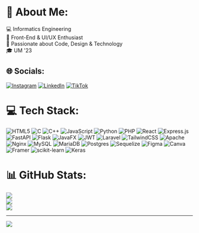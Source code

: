 # 💫 About Me:
💻 Informatics Engineering<br>🎨 Front-End & UI/UX Enthusiast<br>🚀 Passionate about Code, Design & Technology<br>🎓 UM '23


## 🌐 Socials:
[![Instagram](https://img.shields.io/badge/Instagram-%23E4405F.svg?logo=Instagram&logoColor=white)](https://instagram.com/indraafito) [![LinkedIn](https://img.shields.io/badge/LinkedIn-%230077B5.svg?logo=linkedin&logoColor=white)](https://linkedin.com/in/indraafito) [![TikTok](https://img.shields.io/badge/TikTok-%23000000.svg?logo=TikTok&logoColor=white)](https://tiktok.com/@indraafito) 

# 💻 Tech Stack:
![HTML5](https://img.shields.io/badge/html5-%23E34F26.svg?style=for-the-badge&logo=html5&logoColor=white) ![C](https://img.shields.io/badge/c-%2300599C.svg?style=for-the-badge&logo=c&logoColor=white) ![C++](https://img.shields.io/badge/c++-%2300599C.svg?style=for-the-badge&logo=c%2B%2B&logoColor=white) ![JavaScript](https://img.shields.io/badge/javascript-%23323330.svg?style=for-the-badge&logo=javascript&logoColor=%23F7DF1E) ![Python](https://img.shields.io/badge/python-3670A0?style=for-the-badge&logo=python&logoColor=ffdd54) ![PHP](https://img.shields.io/badge/php-%23777BB4.svg?style=for-the-badge&logo=php&logoColor=white) ![React](https://img.shields.io/badge/react-%2320232a.svg?style=for-the-badge&logo=react&logoColor=%2361DAFB) ![Express.js](https://img.shields.io/badge/express.js-%23404d59.svg?style=for-the-badge&logo=express&logoColor=%2361DAFB) ![FastAPI](https://img.shields.io/badge/FastAPI-005571?style=for-the-badge&logo=fastapi) ![Flask](https://img.shields.io/badge/flask-%23000.svg?style=for-the-badge&logo=flask&logoColor=white) ![JavaFX](https://img.shields.io/badge/javafx-%23FF0000.svg?style=for-the-badge&logo=javafx&logoColor=white) ![JWT](https://img.shields.io/badge/JWT-black?style=for-the-badge&logo=JSON%20web%20tokens) ![Laravel](https://img.shields.io/badge/laravel-%23FF2D20.svg?style=for-the-badge&logo=laravel&logoColor=white) ![TailwindCSS](https://img.shields.io/badge/tailwindcss-%2338B2AC.svg?style=for-the-badge&logo=tailwind-css&logoColor=white) ![Apache](https://img.shields.io/badge/apache-%23D42029.svg?style=for-the-badge&logo=apache&logoColor=white) ![Nginx](https://img.shields.io/badge/nginx-%23009639.svg?style=for-the-badge&logo=nginx&logoColor=white) ![MySQL](https://img.shields.io/badge/mysql-4479A1.svg?style=for-the-badge&logo=mysql&logoColor=white) ![MariaDB](https://img.shields.io/badge/MariaDB-003545?style=for-the-badge&logo=mariadb&logoColor=white) ![Postgres](https://img.shields.io/badge/postgres-%23316192.svg?style=for-the-badge&logo=postgresql&logoColor=white) ![Sequelize](https://img.shields.io/badge/Sequelize-52B0E7?style=for-the-badge&logo=Sequelize&logoColor=white) ![Figma](https://img.shields.io/badge/figma-%23F24E1E.svg?style=for-the-badge&logo=figma&logoColor=white) ![Canva](https://img.shields.io/badge/Canva-%2300C4CC.svg?style=for-the-badge&logo=Canva&logoColor=white) ![Framer](https://img.shields.io/badge/Framer-black?style=for-the-badge&logo=framer&logoColor=blue) ![scikit-learn](https://img.shields.io/badge/scikit--learn-%23F7931E.svg?style=for-the-badge&logo=scikit-learn&logoColor=white) ![Keras](https://img.shields.io/badge/Keras-%23D00000.svg?style=for-the-badge&logo=Keras&logoColor=white)
# 📊 GitHub Stats:
![](https://github-readme-stats.vercel.app/api?username=indraafito&theme=transparent&hide_border=false&include_all_commits=false&count_private=false)<br/>
![](https://nirzak-streak-stats.vercel.app/?user=indraafito&theme=transparent&hide_border=false)<br/>
![](https://github-readme-stats.vercel.app/api/top-langs/?username=indraafito&theme=transparent&hide_border=false&include_all_commits=false&count_private=false&layout=compact)

---
[![](https://visitcount.itsvg.in/api?id=indraafito&icon=0&color=0)](https://visitcount.itsvg.in)

<!-- Proudly created with GPRM ( https://gprm.itsvg.in ) -->
